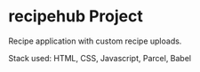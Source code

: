 # recipehub Project

Recipe application with custom recipe uploads.

Stack used: HTML, CSS, Javascript, Parcel, Babel
